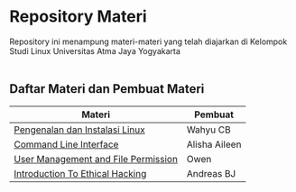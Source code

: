 # Repository Materi
Repository ini menampung materi-materi yang telah diajarkan di Kelompok Studi Linux Universitas Atma Jaya Yogyakarta<br> <br>
## Daftar Materi dan Pembuat Materi
Materi|Pembuat
--------------|-------------
[Pengenalan dan Instalasi Linux](2018/Pengenalan%20Dan%20Instalasi%20Linux.pptx) | Wahyu CB
[Command Line Interface](2018/CLI.pptx) | Alisha Aileen
[User Management and File Permission](2018/UserManagement_and_FilePermission_KSL_Pertemuan3yhhyh.ppt) | Owen
[Introduction To Ethical Hacking](2018/IntroductionToEthicalHacking.odp) | Andreas BJ
